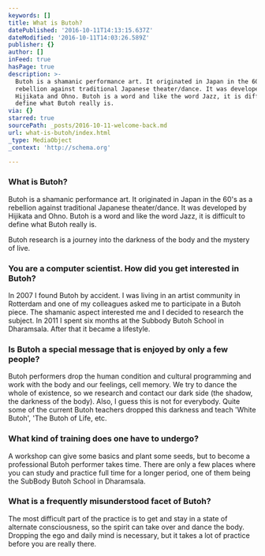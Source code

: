 ```yaml
---
keywords: []
title: What is Butoh?
datePublished: '2016-10-11T14:13:15.637Z'
dateModified: '2016-10-11T14:03:26.589Z'
publisher: {}
author: []
inFeed: true
hasPage: true
description: >-
  Butoh is a shamanic performance art. It originated in Japan in the 60’s as a
  rebellion against traditional Japanese theater/dance. It was developed by
  Hijikata and Ohno. Butoh is a word and like the word Jazz, it is difficult to
  define what Butoh really is.
via: {}
starred: true
sourcePath: _posts/2016-10-11-welcome-back.md
url: what-is-butoh/index.html
_type: MediaObject
_context: 'http://schema.org'

---
```

### What is Butoh?

Butoh is a shamanic performance art. It originated in Japan in the 60's as a rebellion against traditional Japanese theater/dance. It was developed by Hijikata and Ohno. Butoh is a word and like the word Jazz, it is difficult to define what Butoh really is.

Butoh research is a journey into the darkness of the body and the mystery of live.

### You are a computer scientist. How did you get interested in Butoh?

In 2007 I found Butoh by accident. I was living in an artist community in Rotterdam and one of my colleagues asked me to participate in a Butoh piece. The shamanic aspect interested me and I decided to research the subject. In 2011 I spent six months at the Subbody Butoh School in Dharamsala. After that it became a lifestyle.

### Is Butoh a special message that is enjoyed by only a few people?

Butoh performers drop the human condition and cultural programming and work with the body and our feelings, cell memory. We try to dance the whole of existence, so we research and contact our dark side (the shadow, the darkness of the body). Also, I guess this is not for everybody. Quite some of the current Butoh teachers dropped this darkness and teach 'White Butoh', 'The Butoh of Life, etc.

### What kind of training does one have to undergo?

A workshop can give some basics and plant some seeds, but to become a professional Butoh performer takes time. There are only a few places where you can study and practice full time for a longer period, one of them being the SubBody Butoh School in Dharamsala.

### What is a frequently misunderstood facet of Butoh?

The most difficult part of the practice is to get and stay in a state of alternate consciousness, so the spirit can take over and dance the body. Dropping the ego and daily mind is necessary, but it takes a lot of practice before you are really there.